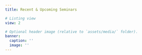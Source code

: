 ```yaml
---
title: Recent & Upcoming Seminars

# Listing view
view: 2

# Optional header image (relative to `assets/media/` folder).
banner:
  caption: ''
  image: ''
---
```

